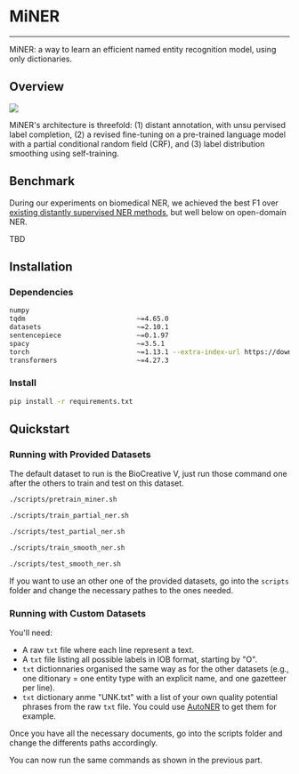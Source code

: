 # MiNER
---

MiNER: a way to learn an efficient named entity recognition model, using only dictionaries.


## Overview

![](https://drive.google.com/uc?id=1avgJPm7JLxnqA2-a92QLpJq-jOvUBL6P)

MiNER's architecture is threefold: (1) distant annotation, with unsu pervised label completion, (2) a revised fine-tuning on a pre-trained language model with a partial conditional random field (CRF), and (3) label distribution smoothing using self-training.


## Benchmark

During our experiments on biomedical NER, we achieved the best F1 over [existing distantly supervised NER methods](https://github.com/yumeng5/RoSTER), but well below on open-domain NER.

TBD


## Installation

### Dependencies

```sh
numpy
tqdm                            ~=4.65.0
datasets                        ~=2.10.1
sentencepiece                   ~=0.1.97
spacy                           ~=3.5.1
torch                           ~=1.13.1 --extra-index-url https://download.pytorch.org/whl/cu116
transformers                    ~=4.27.3
```

### Install

```sh
pip install -r requirements.txt
```

## Quickstart

### Running with Provided Datasets

The default dataset to run is the BioCreative V, just run those command one after the others to train and test on this dataset.

```sh
./scripts/pretrain_miner.sh
```

```sh
./scripts/train_partial_ner.sh
```

```sh
./scripts/test_partial_ner.sh
```

```sh
./scripts/train_smooth_ner.sh
```

```sh
./scripts/test_smooth_ner.sh
```

If you want to use an other one of the provided datasets, go into the `scripts` folder and change the necessary pathes to the ones needed.


### Running with Custom Datasets

You'll need:
* A raw `txt` file where each line represent a text.
* A `txt` file listing all possible labels in IOB format, starting by "O".
* `txt` dictionnaries organised the same way as for the other datasets (e.g., one ditionary = one entity type with an explicit name, and one gazetteer per line).
* `txt` dictionary anme "UNK.txt" with a list of your own quality potential phrases from the raw `txt` file. You could use [AutoNER](https://github.com/shangjingbo1226/AutoNER) to get them for example.

Once you have all the necessary documents, go into the scripts folder and change the differents paths accordingly.

You can now run the same commands as shown in the previous part.
